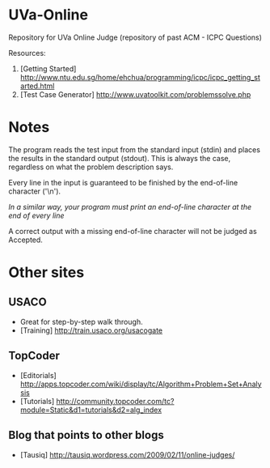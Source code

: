 UVa-Online
==========

Repository for UVa Online Judge (repository of past ACM - ICPC Questions)


Resources:

1. [Getting Started] http://www.ntu.edu.sg/home/ehchua/programming/icpc/icpc_getting_started.html
2. [Test Case Generator] http://www.uvatoolkit.com/problemssolve.php



Notes
==========
The program reads the test input from the standard input (stdin) and places the results in the standard output (stdout).
This is always the case, regardless on what the problem description says.

Every line in the input is guaranteed to be finished by the end-of-line character ('\n').

*In a similar way, your program must print an end-of-line character at the end of every line*

A correct output with a missing end-of-line character will not be judged as Accepted.



Other sites
==========

USACO 
------
+ Great for step-by-step walk through. 
+ [Training] http://train.usaco.org/usacogate

 
TopCoder
--------
+ [Editorials] http://apps.topcoder.com/wiki/display/tc/Algorithm+Problem+Set+Analysis 
+ [Tutorials] http://community.topcoder.com/tc?module=Static&d1=tutorials&d2=alg_index


Blog that points to other blogs
-------------------------------
+ [Tausiq] http://tausiq.wordpress.com/2009/02/11/online-judges/
 
 
 
 

